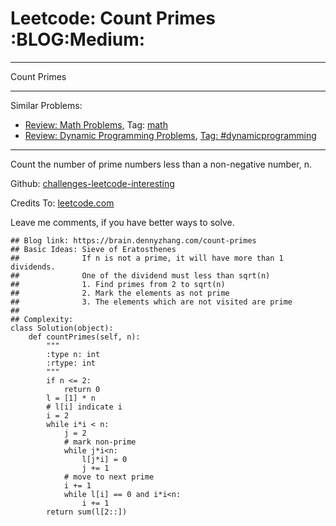 # Leetcode: Count Primes     :BLOG:Medium:


---

Count Primes  

---

Similar Problems:  
-   [Review: Math Problems,](https://brain.dennyzhang.com/review-math) Tag: [math](https://brain.dennyzhang.com/tag/math)
-   [Review: Dynamic Programming Problems](https://brain.dennyzhang.com/review-dynamicprogramming), [Tag: #dynamicprogramming](https://brain.dennyzhang.com/tag/dynamicprogramming)

---

Count the number of prime numbers less than a non-negative number, n.  

Github: [challenges-leetcode-interesting](https://github.com/DennyZhang/challenges-leetcode-interesting/tree/master/count-primes)  

Credits To: [leetcode.com](https://leetcode.com/problems/count-primes/description/)  

Leave me comments, if you have better ways to solve.  

    ## Blog link: https://brain.dennyzhang.com/count-primes
    ## Basic Ideas: Sieve of Eratosthenes
    ##              If n is not a prime, it will have more than 1 dividends.
    ##              One of the dividend must less than sqrt(n)
    ##              1. Find primes from 2 to sqrt(n)
    ##              2. Mark the elements as not prime
    ##              3. The elements which are not visited are prime
    ##
    ## Complexity:
    class Solution(object):
        def countPrimes(self, n):
            """
            :type n: int
            :rtype: int
            """
            if n <= 2:
                return 0
            l = [1] * n
            # l[i] indicate i
            i = 2
            while i*i < n:
                j = 2
                # mark non-prime
                while j*i<n:
                    l[j*i] = 0
                    j += 1
                # move to next prime
                i += 1
                while l[i] == 0 and i*i<n:
                    i += 1
            return sum(l[2::])